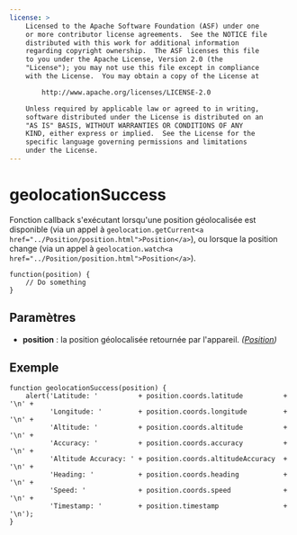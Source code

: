 ```yaml
---
license: >
    Licensed to the Apache Software Foundation (ASF) under one
    or more contributor license agreements.  See the NOTICE file
    distributed with this work for additional information
    regarding copyright ownership.  The ASF licenses this file
    to you under the Apache License, Version 2.0 (the
    "License"); you may not use this file except in compliance
    with the License.  You may obtain a copy of the License at

        http://www.apache.org/licenses/LICENSE-2.0

    Unless required by applicable law or agreed to in writing,
    software distributed under the License is distributed on an
    "AS IS" BASIS, WITHOUT WARRANTIES OR CONDITIONS OF ANY
    KIND, either express or implied.  See the License for the
    specific language governing permissions and limitations
    under the License.
---
```


# geolocationSuccess

Fonction callback s'exécutant lorsqu'une position géolocalisée est disponible (via un appel à `geolocation.getCurrent<a href="../Position/position.html">Position</a>`), ou lorsque la position change (via un appel à `geolocation.watch<a href="../Position/position.html">Position</a>`).

    function(position) {
        // Do something
    }
    

## Paramètres

*   **position** : la position géolocalisée retournée par l'appareil. *(<a href="../Position/position.html">Position</a>)*

## Exemple

    function geolocationSuccess(position) {
        alert('Latitude: '          + position.coords.latitude          + '\n' +
              'Longitude: '         + position.coords.longitude         + '\n' +
              'Altitude: '          + position.coords.altitude          + '\n' +
              'Accuracy: '          + position.coords.accuracy          + '\n' +
              'Altitude Accuracy: ' + position.coords.altitudeAccuracy  + '\n' +
              'Heading: '           + position.coords.heading           + '\n' +
              'Speed: '             + position.coords.speed             + '\n' +
              'Timestamp: '         + position.timestamp                + '\n');
    }